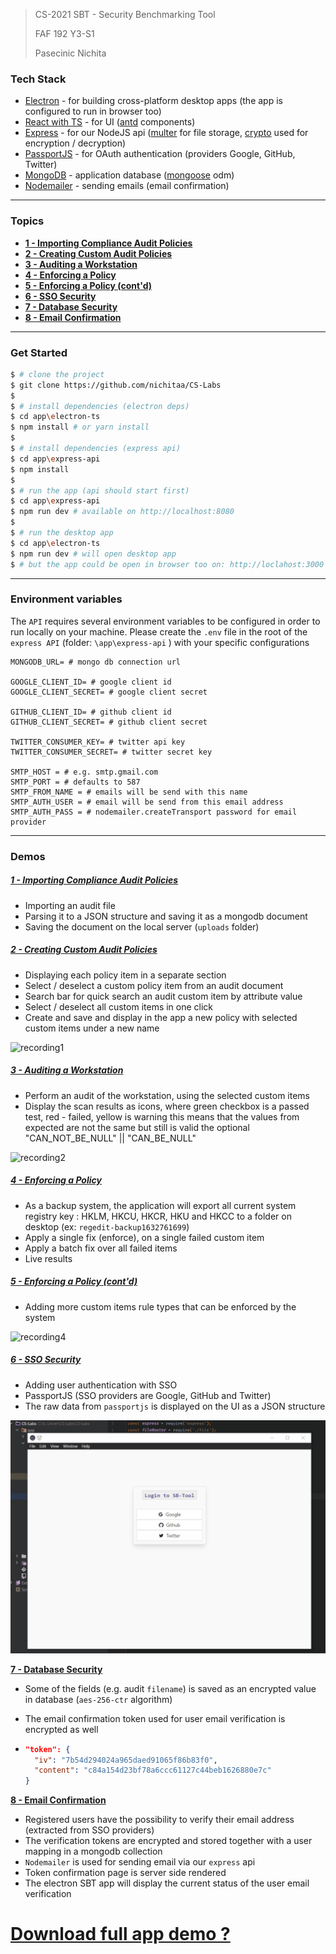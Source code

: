 > CS-2021 SBT - Security Benchmarking Tool
>
> FAF 192 Y3-S1
>
> Pasecinic Nichita



### **Tech Stack**

- [Electron](https://www.electronjs.org/) - for building cross-platform desktop apps (the app is configured to run in browser too)
- [React with TS](https://react-typescript-cheatsheet.netlify.app/) - for UI ([antd](https://ant.design/) components)
- [Express](https://expressjs.com/) - for our NodeJS api ([multer](https://github.com/expressjs/multer) for file storage, [crypto](https://nodejs.org/api/crypto.html) used for encryption / decryption)
- [PassportJS](http://www.passportjs.org/) - for OAuth authentication (providers Google, GitHub, Twitter)
- [MongoDB](https://docs.mongodb.com/) - application database ([mongoose](https://mongoosejs.com/) odm)
- [Nodemailer](https://nodemailer.com/about/) - sending emails (email confirmation)

----

### **Topics**

* **[1 - Importing  Compliance  Audit  Policies](./tasks/CS_Lab1.pdf)**
* **[2 - Creating  Custom  Audit  Policies](./tasks/CS_Lab2.pdf)**
* **[3 - Auditing  a  Workstation](./tasks/CS_Lab3.pdf)**
* **[4 - Enforcing a Policy](./tasks/CS_Lab4.pdf)**
* **[5 - Enforcing a Policy (cont'd)](./tasks/CS_Lab5.pdf)**
* **[6 - SSO Security](./tasks/CS_Lab6.pdf)**
* **[7 - Database Security](./tasks/CS_Lab7.pdf)**
* **[8 - Email Confirmation](./tasks/CS_Lab8.pdf)**

------

### **Get Started**

```bash
$ # clone the project
$ git clone https://github.com/nichitaa/CS-Labs
$
$ # install dependencies (electron deps)
$ cd app\electron-ts 
$ npm install # or yarn install
$
$ # install dependencies (express api)
$ cd app\express-api
$ npm install 
$
$ # run the app (api should start first)
$ cd app\express-api
$ npm run dev # available on http://localhost:8080
$
$ # run the desktop app
$ cd app\electron-ts
$ npm run dev # will open desktop app
$ # but the app could be open in browser too on: http://loclahost:3000
```

------

### **Environment variables**

The `API` requires several environment variables to be configured in order to run locally on your machine. Please create the `.env` file in the root of the `express API`  (folder:  `\app\express-api` ) with your specific configurations

```
MONGODB_URL= # mongo db connection url

GOOGLE_CLIENT_ID= # google client id
GOOGLE_CLIENT_SECRET= # google client secret

GITHUB_CLIENT_ID= # github client id
GITHUB_CLIENT_SECRET= # github client secret 

TWITTER_CONSUMER_KEY= # twitter api key
TWITTER_CONSUMER_SECRET= # twitter secret key

SMTP_HOST = # e.g. smtp.gmail.com
SMTP_PORT = # defaults to 587
SMTP_FROM_NAME = # emails will be send with this name
SMTP_AUTH_USER = # email will be send from this email address
SMTP_AUTH_PASS = # nodemailer.createTransport password for email provider

```

-----

### **Demos**

##### [1 - Importing  Compliance  Audit  Policies](./tasks/CS_Lab1.pdf)

* Importing an audit file
* Parsing it to a JSON structure and saving it as a mongodb document
* Saving the document on the local server (`uploads` folder)

##### [2 - Creating  Custom  Audit  Policies](./tasks/CS_Lab2.pdf)

* Displaying each policy item in a separate section
* Select / deselect a custom policy item from an audit document
* Search bar for quick search an audit custom item by attribute value
* Select / deselect all custom items in one click
* Create and save and display in the app a new policy with selected custom items under a new name

![recording1](https://github.com/nichitaa/CS-Labs/blob/main/recordings/recording1.gif)



##### [3 - Auditing  a  Workstation](./tasks/CS_Lab3.pdf)

* Perform an audit of the workstation, using the selected custom items
* Display the scan results as icons, where green checkbox is a passed  test, red - failed, yellow is warning this means that the values from  expected are not the same but still is valid the optional  "CAN_NOT_BE_NULL" || "CAN_BE_NULL"

![recording2](https://github.com/nichitaa/CS-Labs/blob/main/recordings/gif3.gif)



##### [4 - Enforcing a Policy](./tasks/CS_Lab4.pdf)

* As a backup system, the application will export all current system  registry key : HKLM, HKCU, HKCR, HKU and HKCC to a folder on desktop  (ex: `regedit-backup1632761699`)
* Apply a single fix (enforce), on a single failed custom item 
* Apply a batch fix over all failed items
* Live results

##### [5 - Enforcing a Policy (cont'd)](./tasks/CS_Lab5.pdf)

* Adding more custom items rule types that can be enforced by the system

![recording4](https://github.com/nichitaa/CS-Labs/blob/main/recordings/lab4.gif)



##### [6 - SSO Security](./tasks/CS_Lab6.pdf)

* Adding user authentication with SSO
* PassportJS (SSO providers are Google, GitHub and Twitter)
* The raw data from `passportjs` is displayed on the UI as a JSON structure

![recording6](https://github.com/nichitaa/CS-Labs/blob/main/recordings/lab6.gif)



**[7 - Database Security](./tasks/CS_Lab7.pdf)**

* Some of the fields (e.g. audit `filename`) is saved as an encrypted value in database (`aes-256-ctr` algorithm)

* The email confirmation token used for user email verification is encrypted as well

* ```json
  "token": {
  	"iv": "7b54d294024a965daed91065f86b83f0",
  	"content": "c84a154d23bf78a6ccc61127c44beb1626880e7c"
  }
  ```

**[8 - Email Confirmation](./tasks/CS_Lab8.pdf)**

* Registered users have the possibility to verify their email address (extracted from SSO providers)
* The verification tokens are encrypted and stored together with a user mapping in a mongodb collection 
* `Nodemailer` is used for sending email via our `express` api
* Token confirmation page is server side rendered
* The electron SBT app will display the current status of the user email verification



# **[Download full app demo ?](https://github.com/nichitaa/CS-Labs/blob/main/recordings/demo.mp4)**
